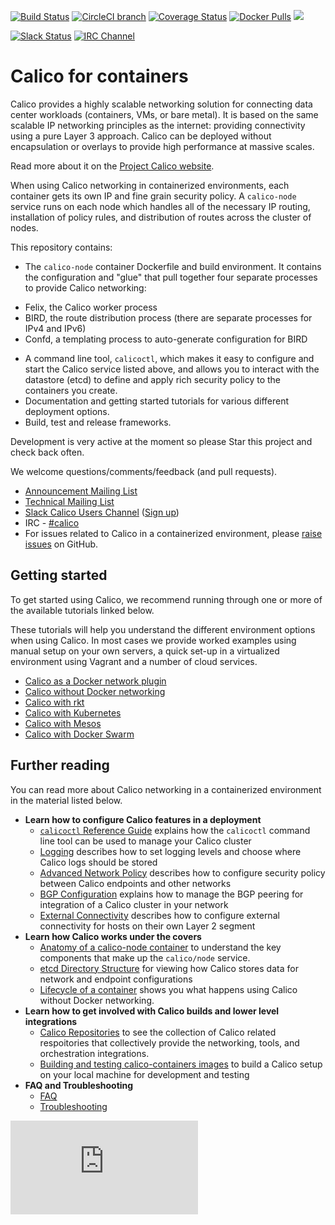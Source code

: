 <!--- master only -->
[![Build Status](https://semaphoreci.com/api/v1/projects/9d7d365d-19cb-4699-8c84-b76da25ae271/473490/shields_badge.svg)](https://semaphoreci.com/calico/calico-docker--5)
[![CircleCI branch](https://img.shields.io/circleci/project/projectcalico/calico-containers/master.svg?label=calicoctl)](https://circleci.com/gh/projectcalico/calico-containers/tree/master)
[![Coverage Status](https://coveralls.io/repos/projectcalico/calico-docker/badge.svg?branch=master&service=github)](https://coveralls.io/github/projectcalico/calico-docker?branch=master)
[![Docker Pulls](https://img.shields.io/docker/pulls/calico/node.svg)](https://hub.docker.com/r/calico/node/)
[![](https://badge.imagelayers.io/calico/node:latest.svg)](https://imagelayers.io/?images=calico/node:latest)

[![Slack Status](https://calicousers-slackin.herokuapp.com/badge.svg)](https://calicousers-slackin.herokuapp.com)
[![IRC Channel](https://img.shields.io/badge/irc-%23calico-blue.svg)](https://kiwiirc.com/client/irc.freenode.net/#calico)
<!--- end of master only -->

# Calico for containers
Calico provides a highly scalable networking solution for connecting data 
center workloads (containers, VMs, or bare metal).  It is based on the same 
scalable IP networking principles as the internet: providing connectivity using
a pure Layer 3 approach.  Calico can be deployed without encapsulation or 
overlays to provide high performance at massive scales.

Read more about it on the [Project Calico website](http://www.projectcalico.org).

When using Calico networking in containerized environments, each container
gets its own IP and fine grain security policy.  A `calico-node` service runs
on each node which handles all of the necessary IP routing, installation of 
policy rules, and distribution of routes across the cluster of nodes.

This repository contains:
-  The `calico-node` container Dockerfile and build environment.  It contains
  the configuration and "glue" that pull together four separate processes to
  provide Calico networking:
  * Felix, the Calico worker process
  * BIRD, the route distribution process
    (there are separate processes for IPv4 and IPv6)
  * Confd, a templating process to auto-generate configuration for BIRD
-  A command line tool, `calicoctl`, which makes it easy to configure 
   and start the Calico service listed above, and allows you to interact with 
   the datastore (etcd) to define and apply rich security policy to the 
   containers you create.
-  Documentation and getting started tutorials for various different deployment
   options.
-  Build, test and release frameworks.

Development is very active at the moment so please Star this project and check 
back often.

We welcome questions/comments/feedback (and pull requests).

* [Announcement Mailing List](http://lists.projectcalico.org/mailman/listinfo/calico-announce_lists.projectcalico.org)
* [Technical Mailing List](http://lists.projectcalico.org/mailman/listinfo/calico-tech_lists.projectcalico.org)
* [Slack Calico Users Channel](https://calicousers.slack.com) ([Sign up](https://calicousers-slackin.herokuapp.com))
* IRC - [#calico](https://kiwiirc.com/client/irc.freenode.net/#calico)
* For issues related to Calico in a containerized environment, please 
[raise issues](https://github.com/projectcalico/calico-containers/issues/new) on 
GitHub.

## Getting started

To get started using Calico, we recommend running through one or more of the 
available tutorials linked below.

These tutorials will help you understand the different environment options when 
using Calico.  In most cases we provide worked examples using manual setup on
your own servers, a quick set-up in a virtualized environment using Vagrant and
a number of cloud services.

- [Calico as a Docker network plugin](docs/calico-with-docker/docker-network-plugin/README.md)
- [Calico without Docker networking](docs/calico-with-docker/without-docker-networking/README.md)
- [Calico with rkt](docs/cni/rkt/README.md)
- [Calico with Kubernetes](docs/cni/kubernetes/README.md)
- [Calico with Mesos](https://github.com/projectcalico/calico-mesos-deployments)
- [Calico with Docker Swarm](docs/calico-with-docker/docker-network-plugin/CalicoSwarm.md)

## Further reading

You can read more about Calico networking in a containerized environment in
the material listed below.

  - **Learn how to configure Calico features in a deployment**
    - [`calicoctl` Reference Guide](docs/calicoctl.md) explains how the 
      `calicoctl` command line tool can be used to manage your Calico cluster
    - [Logging](docs/logging.md) describes how to set logging 
      levels and choose where Calico logs should be stored
    - [Advanced Network Policy](docs/AdvancedNetworkPolicy.md) describes how 
      to configure security policy between Calico endpoints and other networks
    - [BGP Configuration](docs/bgp.md) explains how to manage the BGP peering
      for integration of a Calico cluster in your network
    - [External Connectivity](docs/ExternalConnectivity.md) describes how to
      configure external connectivity for hosts on their own Layer 2 segment
  - **Learn how Calico works under the covers**
    - [Anatomy of a calico-node container](docs/Components.md) to understand
      the key components that make up the `calico/node` service. 
    - [etcd Directory Structure](docs/etcdStructure.md) for viewing how Calico 
      stores data for network and endpoint configurations
    - [Lifecycle of a container](docs/DockerContainerLifecycle.md) 
      shows you what happens using Calico without Docker networking.
  - **Learn how to get involved with Calico builds and lower level integrations**
    - [Calico Repositories](docs/RepoStructure.md) to see the
      collection of Calico related respoitories that collectively provide the
      networking, tools, and orchestration integrations.
    - [Building and testing calico-containers images](docs/Building.md) to build a Calico setup on your local 
      machine for development and testing 
  - **FAQ and Troubleshooting**
    - [FAQ](docs/FAQ.md)
    - [Troubleshooting](docs/Troubleshooting.md)

[![Analytics](https://ga-beacon.appspot.com/UA-52125893-3/calico-containers/README.md?pixel)](https://github.com/igrigorik/ga-beacon)
